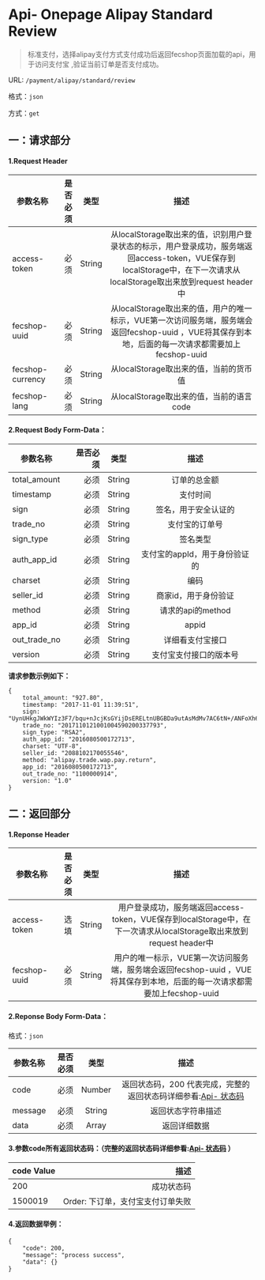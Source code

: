 Api- Onepage Alipay Standard Review
================

> 标准支付，选择alipay支付方式支付成功后返回fecshop页面加载的api，用于访问支付宝
> ,验证当前订单是否支付成功。

URL: `/payment/alipay/standard/review`

格式：`json`

方式：`get`


一：请求部分
---------

#### 1.Request Header


| 参数名称          | 是否必须    |  类型        |  描述     |
| ------------------| -----:      | :----:       |:----:     |
| access-token      | 必须        |   String     | 从localStorage取出来的值，识别用户登录状态的标示，用户登录成功，服务端返回access-token，VUE保存到localStorage中，在下一次请求从localStorage取出来放到request header中   |
| fecshop-uuid      | 必须        |   String     | 从localStorage取出来的值，用户的唯一标示，VUE第一次访问服务端，服务端会返回fecshop-uuid ，VUE将其保存到本地，后面的每一次请求都需要加上fecshop-uuid    |
| fecshop-currency  | 必须        |   String     | 从localStorage取出来的值，当前的货币值  |
| fecshop-lang      | 必须        |   String     | 从localStorage取出来的值，当前的语言code  |


#### 2.Request Body Form-Data：


| 参数名称        | 是否必须    |  类型       |  描述     |
| ----------------| -----:      | :----:      |:----:     |
| total_amount    | 必须        |   String    | 订单的总金额    |
| timestamp       | 必须        |   String    | 支付时间   |
| sign            | 必须        |   String    | 签名，用于安全认证的 |
| trade_no        | 必须        |   String    | 支付宝的订单号     |
| sign_type       | 必须        |   String    | 签名类型  |
| auth_app_id     | 必须        |   String    | 支付宝的appId，用于身份验证的  |
| charset         | 必须        |   String    | 编码  |
| seller_id       | 必须        |   String    | 商家id，用于身份验证  |
| method          | 必须        |   String    | 请求的api的method  |
| app_id          | 必须        |   String    | appid  |
| out_trade_no    | 必须        |   String    | 详细看支付宝接口  |
| version         | 必须        |   String    | 支付宝支付接口的版本号  |


**请求参数示例如下：**

```
{
    total_amount: "927.80",
    timestamp: "2017-11-01 11:39:51",
    sign: "UynUHkgJWkWYIz3F7/bqu+nJcjKsGYijDsERELtnUBGBDa9utAsMdMv7AC6tN+/ANFoXh6yzmNh+gJ7Sws4Ka4Ea8PiAHCQCRPUhZ6lPCfKUB0RPq9bdVZ6yBoF54iODEjveeIsjAQR3pnSLzy5xf+oZyLsYWLxuFuLR/2OfJeuIU1quFH4kKCGAIYbgzfCk77cQ9mpufE4W9jKqH3A2EILJR8X78E6B09sMki+FysZ+ZiFkIJNUQTk9liDXN+98g89Tf+AUOAlm16UnyLMCHJvhc9/GCMRP8WNMOaisuC8VKqMpEFPHF5g/8LFy9fA2JCFnZt5JRvqIZR6vv6swEw==",
    trade_no: "2017110121001004590200337793",
    sign_type: "RSA2",
    auth_app_id: "2016080500172713",
    charset: "UTF-8",
    seller_id: "2088102170055546",
    method: "alipay.trade.wap.pay.return",
    app_id: "2016080500172713",
    out_trade_no: "1100000914",
    version: "1.0"
}
```

二：返回部分
----------

#### 1.Reponse Header

| 参数名称          | 是否必须    |  类型        |  描述     |
| ------------------| -----:      | :----:       |:----:     |
| access-token      | 选填        |   String     | 用户登录成功，服务端返回access-token，VUE保存到localStorage中，在下一次请求从localStorage取出来放到request header中   |
| fecshop-uuid      | 必须        |   String     | 用户的唯一标示，VUE第一次访问服务端，服务端会返回fecshop-uuid ，VUE将其保存到本地，后面的每一次请求都需要加上fecshop-uuid    |

#### 2.Reponse Body Form-Data：

格式：`json`

| 参数名称        | 是否必须    |  类型       |  描述        |
| ----------------| -----:      | :----:      |:----:        | 
| code            | 必须        |   Number    | 返回状态码，200 代表完成，完整的返回状态码详细参看:[Api- 状态码](fecshop-server-return-code.md) |
| message         | 必须        |   String    | 返回状态字符串描述  |
| data            | 必须        |   Array     | 返回详细数据        |


#### 3.参数code所有返回状态码：（完整的返回状态码详细参看:[Api- 状态码](fecshop-server-return-code.md) ）

| code Value      |        描述                                        |
| ----------------| --------------------------------------------------:| 
| 200             | 成功状态码                                         |  
| 1500019         | Order: 下订单，支付宝支付订单失败                  | 



#### 4.返回数据举例：

```
{
    "code": 200,
    "message": "process success",
    "data": {}
}
```